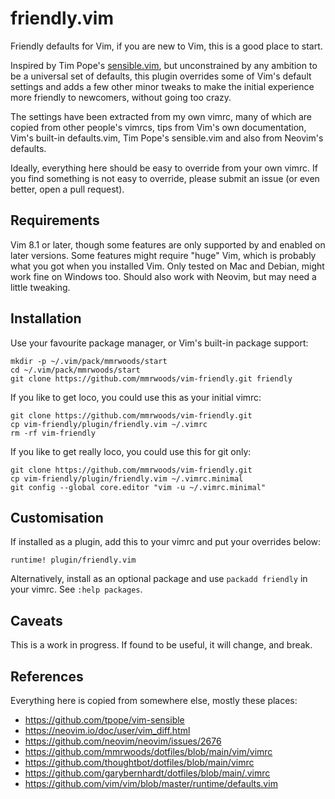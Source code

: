 # friendly.vim

Friendly defaults for Vim, if you are new to Vim, this is a good place to start.

Inspired by Tim Pope's [sensible.vim](https://github.com/tpope/vim-sensible),
but unconstrained by any ambition to be a universal set of defaults, this plugin
overrides some of Vim's default settings and adds a few other minor tweaks to
make the initial experience more friendly to newcomers, without going too crazy.

The settings have been extracted from my own vimrc, many of which are copied
from other people's vimrcs, tips from Vim's own documentation, Vim's built-in
defaults.vim, Tim Pope's sensible.vim and also from Neovim's defaults.

Ideally, everything here should be easy to override from your own vimrc. If you
find something is not easy to override, please submit an issue (or even better,
open a pull request).

## Requirements

Vim 8.1 or later, though some features are only supported by and enabled on
later versions. Some features might require "huge" Vim, which is probably what
you got when you installed Vim. Only tested on Mac and Debian, might work fine
on Windows too. Should also work with Neovim, but may need a little tweaking.

## Installation

Use your favourite package manager, or Vim's built-in package support:

```
mkdir -p ~/.vim/pack/mmrwoods/start
cd ~/.vim/pack/mmrwoods/start
git clone https://github.com/mmrwoods/vim-friendly.git friendly
```

If you like to get loco, you could use this as your initial vimrc:

```
git clone https://github.com/mmrwoods/vim-friendly.git
cp vim-friendly/plugin/friendly.vim ~/.vimrc
rm -rf vim-friendly
```

If you like to get really loco, you could use this for git only:

```
git clone https://github.com/mmrwoods/vim-friendly.git
cp vim-friendly/plugin/friendly.vim ~/.vimrc.minimal
git config --global core.editor "vim -u ~/.vimrc.minimal"
```

## Customisation

If installed as a plugin, add this to your vimrc and put your overrides below:

```
runtime! plugin/friendly.vim
```

Alternatively, install as an optional package and use `packadd friendly` in your
vimrc. See `:help packages`.

## Caveats

This is a work in progress. If found to be useful, it will change, and break.

## References

Everything here is copied from somewhere else, mostly these places:

* https://github.com/tpope/vim-sensible
* https://neovim.io/doc/user/vim_diff.html
* https://github.com/neovim/neovim/issues/2676
* https://github.com/mmrwoods/dotfiles/blob/main/vim/vimrc
* https://github.com/thoughtbot/dotfiles/blob/main/vimrc
* https://github.com/garybernhardt/dotfiles/blob/main/.vimrc
* https://github.com/vim/vim/blob/master/runtime/defaults.vim
